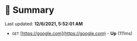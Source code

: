 # 📖 Summary
Last updated: **12/6/2021, 5:52:01 AM**

- `GET` [https://google.com](https://google.com) - **Up** (111ms)
